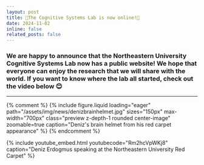 ```yaml
---
layout: post
title: 🚨The Cognitive Systems Lab is now online!🚨
date: 2024-11-02
inline: false
related_posts: false
---
```


<h3> We are happy to announce that the Northeastern University Cognitive Systems Lab now has a public website! We hope that everyone can enjoy the research that we will share with the world. If you want to know where the lab all started, check out the video below 😊 </h3>

---
{% comment %}
{% include figure.liquid
  loading="eager"
  path="/assets/img/news/denizbrainhelmet.jpg"
  sizes="150px"
  max-width="700px"
  class="preview z-depth-1 rounded center-image"
  zoomable=true
  caption="Deniz's brain helmet from his red carpet appearance"
%}
{% endcomment %}

{% include youtube_embed.html 
  youtubecode="Rm2hcVpWKj8" 
  caption="Deniz Erdogmus speaking at the Northeastern University Red Carpet" 
%}

<style>
  .center-image {
    display: block;
    margin-left: auto;
    margin-right: auto;
  }
</style>